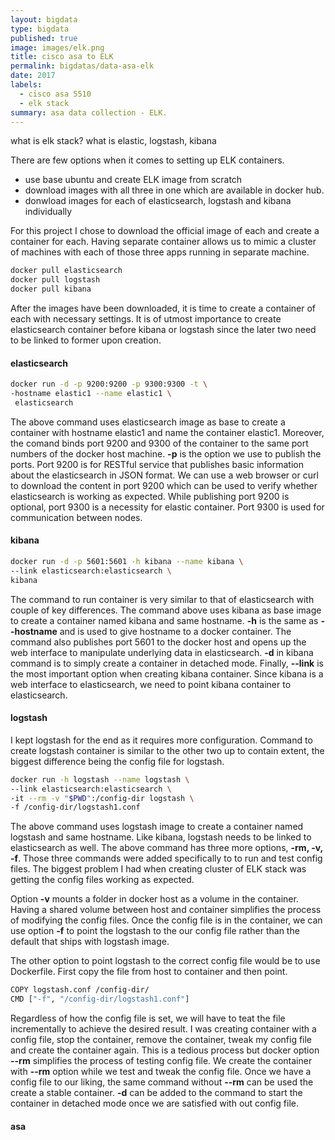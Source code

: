 ```yaml
---
layout: bigdata
type: bigdata
published: true
image: images/elk.png
title: cisco asa to ELK
permalink: bigdatas/data-asa-elk
date: 2017
labels:
  - cisco asa 5510
  - elk stack
summary: asa data collection - ELK.
---
```


what is elk stack?
what is elastic, logstash, kibana


There are few options when it comes to setting up ELK containers.
 * use base ubuntu and create ELK image from scratch
 * download images with all three in one which are available in docker hub.
 * donwload images for each of elasticsearch, logstash and kibana individually

For this project I chose to download the official image of each and create a container for each. Having separate container allows us to mimic a cluster of machines with each of those three apps running in separate machine.

```bash
docker pull elasticsearch
docker pull logstash
docker pull kibana
```

After the images have been downloaded, it is time to create a container of each with necessary settings. It is of utmost importance to create elasticsearch container before kibana or logstash since the later two need to be linked to former upon creation.

#### elasticsearch

```bash
docker run -d -p 9200:9200 -p 9300:9300 -t \
-hostname elastic1 --name elastic1 \
 elasticsearch
```
The above command uses elasticsearch image as base to create a container with hostname elastic1 and name the container elastic1. Moreover, the comand binds port 9200 and 9300 of the container to the same port numbers of the docker host machine. **-p** is the option we use to publish the ports. Port 9200 is for RESTful service that publishes basic information about the elasticsearch in JSON format. We can use a web browser or curl to download the content in port 9200 which can be used to verify whether elasticsearch is working as expected. While publishing port 9200 is optional, port 9300 is a necessity for elastic container. Port 9300 is used for communication between nodes.

#### kibana

```bash
docker run -d -p 5601:5601 -h kibana --name kibana \
--link elasticsearch:elasticsearch \
kibana
```

The command to run container is very similar to that of elasticsearch with couple of key differences. The command above uses kibana as base image to create a container named kibana and same hostname. **-h** is the same as **--hostname** and is used to give hostname to a docker container. The command also publishes port 5601 to the docker host and opens up the web interface to manipulate underlying data in elasticsearch. **-d** in kibana command is to simply create a container in detached mode. Finally, **--link** is the most important option when creating kibana container. Since kibana is a web interface to elasticsearch, we need to point kibana container to elasticsearch.

#### logstash

I kept logstash for the end as it requires more configuration. Command to create logstash container is similar to the other two up to contain extent, the biggest difference being the config file for logstash. 

```bash
docker run -h logstash --name logstash \
--link elasticsearch:elasticsearch \
-it --rm -v "$PWD":/config-dir logstash \
-f /config-dir/logstash1.conf
```
The above command uses logstash image to create a container named logstash and same hostname. Like kibana, logstash needs to be linked to elasticsearch as well. The above command has three more options, **-rm, -v, -f**. Those three commands were added specifically to to run and test config files. The biggest problem I had when creating cluster of ELK stack was getting the config files working as expected. 

Option **-v** mounts a folder in docker host as a volume in the container. Having a shared volume between host and container simplifies the process of modifying the config files. Once the config file is in the container, we can use option **-f** to point the logstash to the our config file rather than the default that ships with logstash image. 

The other option to point logstash to the correct config file would be to use Dockerfile. First copy the file  from host to container and then point.

```bash
COPY logstash.conf /config-dir/
CMD ["-f", "/config-dir/logstash1.conf"]
```

Regardless of how the config file is set, we will have to teat the file incrementally to achieve the desired result. I was creating container with a config file, stop the container, remove the container, tweak my config file and create the container again. This is a tedious process but docker option **--rm** simplifies the process of testing config file. We create the container with **--rm** option while we test and tweak the config file. Once we have a config file to our liking, the same command without **--rm** can be used the create a stable container. **-d** can be added to the command to start the container in detached mode once we are satisfied with out config file.


#### asa 







